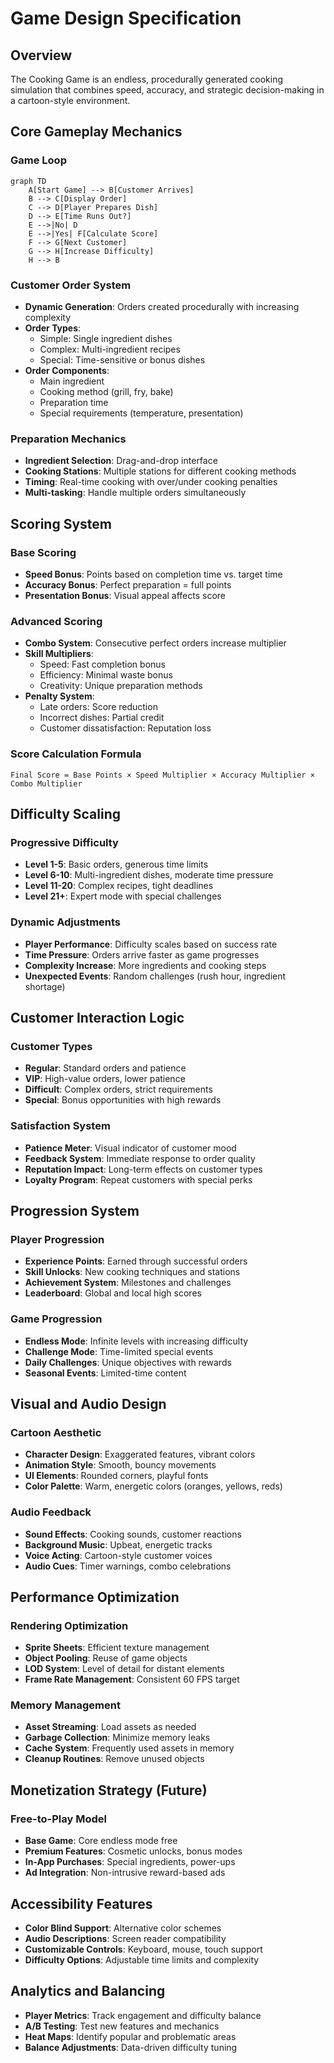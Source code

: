 # Game Design Specification

## Overview
The Cooking Game is an endless, procedurally generated cooking simulation that combines speed, accuracy, and strategic decision-making in a cartoon-style environment.

## Core Gameplay Mechanics

### Game Loop
```mermaid
graph TD
    A[Start Game] --> B[Customer Arrives]
    B --> C[Display Order]
    C --> D[Player Prepares Dish]
    D --> E[Time Runs Out?]
    E -->|No| D
    E -->|Yes| F[Calculate Score]
    F --> G[Next Customer]
    G --> H[Increase Difficulty]
    H --> B
```

### Customer Order System
- **Dynamic Generation**: Orders created procedurally with increasing complexity
- **Order Types**:
  - Simple: Single ingredient dishes
  - Complex: Multi-ingredient recipes
  - Special: Time-sensitive or bonus dishes
- **Order Components**:
  - Main ingredient
  - Cooking method (grill, fry, bake)
  - Preparation time
  - Special requirements (temperature, presentation)

### Preparation Mechanics
- **Ingredient Selection**: Drag-and-drop interface
- **Cooking Stations**: Multiple stations for different cooking methods
- **Timing**: Real-time cooking with over/under cooking penalties
- **Multi-tasking**: Handle multiple orders simultaneously

## Scoring System

### Base Scoring
- **Speed Bonus**: Points based on completion time vs. target time
- **Accuracy Bonus**: Perfect preparation = full points
- **Presentation Bonus**: Visual appeal affects score

### Advanced Scoring
- **Combo System**: Consecutive perfect orders increase multiplier
- **Skill Multipliers**:
  - Speed: Fast completion bonus
  - Efficiency: Minimal waste bonus
  - Creativity: Unique preparation methods
- **Penalty System**:
  - Late orders: Score reduction
  - Incorrect dishes: Partial credit
  - Customer dissatisfaction: Reputation loss

### Score Calculation Formula
```
Final Score = Base Points × Speed Multiplier × Accuracy Multiplier × Combo Multiplier
```

## Difficulty Scaling

### Progressive Difficulty
- **Level 1-5**: Basic orders, generous time limits
- **Level 6-10**: Multi-ingredient dishes, moderate time pressure
- **Level 11-20**: Complex recipes, tight deadlines
- **Level 21+**: Expert mode with special challenges

### Dynamic Adjustments
- **Player Performance**: Difficulty scales based on success rate
- **Time Pressure**: Orders arrive faster as game progresses
- **Complexity Increase**: More ingredients and cooking steps
- **Unexpected Events**: Random challenges (rush hour, ingredient shortage)

## Customer Interaction Logic

### Customer Types
- **Regular**: Standard orders and patience
- **VIP**: High-value orders, lower patience
- **Difficult**: Complex orders, strict requirements
- **Special**: Bonus opportunities with high rewards

### Satisfaction System
- **Patience Meter**: Visual indicator of customer mood
- **Feedback System**: Immediate response to order quality
- **Reputation Impact**: Long-term effects on customer types
- **Loyalty Program**: Repeat customers with special perks

## Progression System

### Player Progression
- **Experience Points**: Earned through successful orders
- **Skill Unlocks**: New cooking techniques and stations
- **Achievement System**: Milestones and challenges
- **Leaderboard**: Global and local high scores

### Game Progression
- **Endless Mode**: Infinite levels with increasing difficulty
- **Challenge Mode**: Time-limited special events
- **Daily Challenges**: Unique objectives with rewards
- **Seasonal Events**: Limited-time content

## Visual and Audio Design

### Cartoon Aesthetic
- **Character Design**: Exaggerated features, vibrant colors
- **Animation Style**: Smooth, bouncy movements
- **UI Elements**: Rounded corners, playful fonts
- **Color Palette**: Warm, energetic colors (oranges, yellows, reds)

### Audio Feedback
- **Sound Effects**: Cooking sounds, customer reactions
- **Background Music**: Upbeat, energetic tracks
- **Voice Acting**: Cartoon-style customer voices
- **Audio Cues**: Timer warnings, combo celebrations

## Performance Optimization

### Rendering Optimization
- **Sprite Sheets**: Efficient texture management
- **Object Pooling**: Reuse of game objects
- **LOD System**: Level of detail for distant elements
- **Frame Rate Management**: Consistent 60 FPS target

### Memory Management
- **Asset Streaming**: Load assets as needed
- **Garbage Collection**: Minimize memory leaks
- **Cache System**: Frequently used assets in memory
- **Cleanup Routines**: Remove unused objects

## Monetization Strategy (Future)

### Free-to-Play Model
- **Base Game**: Core endless mode free
- **Premium Features**: Cosmetic unlocks, bonus modes
- **In-App Purchases**: Special ingredients, power-ups
- **Ad Integration**: Non-intrusive reward-based ads

## Accessibility Features
- **Color Blind Support**: Alternative color schemes
- **Audio Descriptions**: Screen reader compatibility
- **Customizable Controls**: Keyboard, mouse, touch support
- **Difficulty Options**: Adjustable time limits and complexity

## Analytics and Balancing
- **Player Metrics**: Track engagement and difficulty balance
- **A/B Testing**: Test new features and mechanics
- **Heat Maps**: Identify popular and problematic areas
- **Balance Adjustments**: Data-driven difficulty tuning